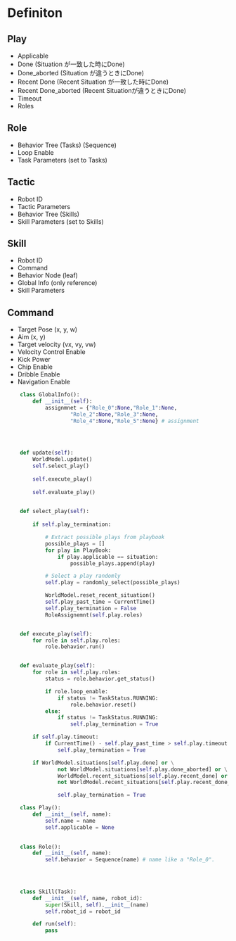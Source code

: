
# Definiton

## Play
- Applicable
- Done (Situation が一致した時にDone)
- Done_aborted (Situation が違うときにDone)
- Recent Done (Recent Situation が一致した時にDone)
- Recent Done_aborted (Recent Situationが違うときにDone)
- Timeout
- Roles

## Role
- Behavior Tree (Tasks) (Sequence)
- Loop Enable
- Task Parameters (set to Tasks)

## Tactic
- Robot ID
- Tactic Parameters
- Behavior Tree (Skills)
- Skill Parameters (set to Skills)

## Skill
- Robot ID
- Command
- Behavior Node (leaf)
- Global Info (only reference)
- Skill Parameters

## Command
- Target Pose (x, y, w)
- Aim (x, y)
- Target velocity (vx, vy, vw)
- Velocity Control Enable
- Kick Power
- Chip Enable
- Dribble Enable
- Navigation Enable


```python
    class GlobalInfo():
        def __init__(self):
            assignmnet = {"Role_0":None,"Role_1":None,
                    "Role_2":None,"Role_3":None,
                    "Role_4":None,"Role_5":None} # assignment

            
```


```python
    
    def update(self):
        WorldModel.update()
        self.select_play()
        
        self.execute_play()
        
        self.evaluate_play()

    
    def select_play(self):
        
        if self.play_termination:

            # Extract possible plays from playbook
            possible_plays = []
            for play in PlayBook:
                if play.applicable == situation:
                    possible_plays.append(play)

            # Select a play randomly
            self.play = randomly_select(possible_plays)

            WorldModel.reset_recent_situation()
            self.play_past_time = CurrentTime()
            self.play_termination = False
            RoleAssignemnt(self.play.roles)


    def execute_play(self):
        for role in self.play.roles:
            role.behavior.run()


    def evaluate_play(self):
        for role in self.play.roles:
            status = role.behavior.get_status()

            if role.loop_enable:
                if status != TaskStatus.RUNNING:
                    role.behavior.reset()
            else:
                if status != TaskStatus.RUNNING:
                    self.play_termination = True

        if self.play.timeout:
            if CurrentTime() - self.play_past_time > self.play.timeout:
                self.play_termination = True

        if WorldModel.situations[self.play.done] or \
                not WorldModel.situations[self.play.done_aborted] or \
                WorldModel.recent_situations[self.play.recent_done] or \
                not WorldModel.recent_situations[self.play.recent_done_aborted]:

                self.play_termination = True
```

```python
    class Play():
        def __init__(self, name):
            self.name = name
            self.applicable = None
            

```

```python
    class Role():
        def __init__(self, name):
            self.behavior = Sequence(name) # name like a "Role_0".
            
            

```

```python

    class Skill(Task):
        def __init__(self, name, robot_id):
            super(Skill, self).__init__(name)
            self.robot_id = robot_id

        def run(self):
            pass



```


